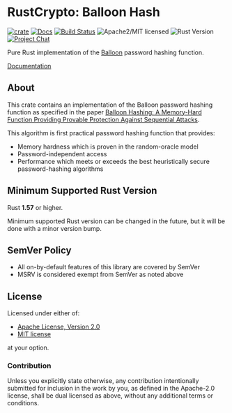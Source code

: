# RustCrypto: Balloon Hash

[![crate][crate-image]][crate-link]
[![Docs][docs-image]][docs-link]
[![Build Status][build-image]][build-link]
![Apache2/MIT licensed][license-image]
![Rust Version][rustc-image]
[![Project Chat][chat-image]][chat-link]

Pure Rust implementation of the [Balloon] password hashing function.

[Documentation][docs-link]

## About

This crate contains an implementation of the Balloon password hashing
function as specified in the paper
[Balloon Hashing: A Memory-Hard Function Providing Provable Protection Against Sequential Attacks][paper].

This algorithm is first practical password hashing function that provides:

- Memory hardness which is proven in the random-oracle model
- Password-independent access
- Performance which meets or exceeds the best heuristically secure
  password-hashing algorithms

## Minimum Supported Rust Version

Rust **1.57** or higher.

Minimum supported Rust version can be changed in the future, but it will be
done with a minor version bump.

## SemVer Policy

- All on-by-default features of this library are covered by SemVer
- MSRV is considered exempt from SemVer as noted above

## License

Licensed under either of:

 * [Apache License, Version 2.0](http://www.apache.org/licenses/LICENSE-2.0)
 * [MIT license](http://opensource.org/licenses/MIT)

at your option.

### Contribution

Unless you explicitly state otherwise, any contribution intentionally submitted
for inclusion in the work by you, as defined in the Apache-2.0 license, shall be
dual licensed as above, without any additional terms or conditions.

[//]: # (badges)

[crate-image]: https://buildstats.info/crate/balloon-hash
[crate-link]: https://crates.io/crates/balloon-hash
[docs-image]: https://docs.rs/balloon-hash/badge.svg
[docs-link]: https://docs.rs/balloon-hash/
[license-image]: https://img.shields.io/badge/license-Apache2.0/MIT-blue.svg
[rustc-image]: https://img.shields.io/badge/rustc-1.57+-blue.svg
[chat-image]: https://img.shields.io/badge/zulip-join_chat-blue.svg
[chat-link]: https://rustcrypto.zulipchat.com/#narrow/stream/260046-password-hashes
[build-image]: https://github.com/RustCrypto/password-hashes/workflows/balloon/badge.svg?branch=master&event=push
[build-link]: https://github.com/RustCrypto/password-hashes/actions?query=workflow%3Aballoon

[//]: # (general links)

[Balloon]: https://en.wikipedia.org/wiki/Balloon_hashing
[Paper]: https://eprint.iacr.org/2016/027.pdf

